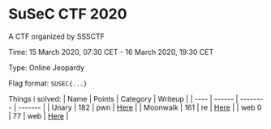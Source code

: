 # SuSeC CTF 2020

A CTF organized by SSSCTF

Time: 15 March 2020, 07:30 CET - 16 March 2020, 19:30 CET

Type: Online Jeopardy

Flag format: `SUSEC{...}`



Things i solved:
| Name | Points | Category | Writeup |
| ---- | ------ | -------- | ------- |
| Unary | 182 | pwn | [Here](./unary/) |
| Moonwalk | 161 | re | [Here](./moonwalk/) |
| web 0 | 77 | web | [Here](./web_0/) |
